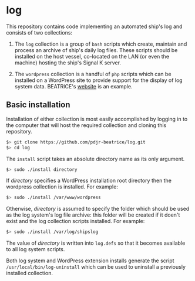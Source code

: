 # log

This repository contains code implementing an automated ship's log
and consists of two collections:

1. The `log` collection is a group of `bash` scripts which create,
   maintain and process an archive of ship's daily log files. These
   scripts should be installed on the host vessel, co-located on the
   LAN (or even the machine) hosting the ship's Signal K server.

2. The `wordpress` collection is a handful of `php` scripts which can
   be installed on a WordPress site to provide support for the display
   of log system data.
   BEATRICE's
   [website](https://www.pdjr.eu/)
   is an example.

## Basic installation

Installation of either collection is most easily accomplished by
logging in to the computer that will host the required collection and
cloning this repository.

```bash
$> git clone https://github.com/pdjr-beatrice/log.git
$> cd log
```

The `install` script takes an absolute directory name as its only
argument.

```bash
$> sudo ./install directory
```

If *directory* specifies a WordPress installation root directory then
the wordpress collection is installed.
For example:

```bash
$> sudo ./install /var/www/wordpress
```

Otherwise, *directory* is assumed to specify the folder which should
be used as the log system's log file archive: this folder will be
created if it doen't exist and the log collection scripts installed.
For example:

```bash
$> sudo ./install /var/log/shipslog
```

The value of *directory* is written into `log.defs` so that it becomes
available to all log system scripts.

Both log system and WordPress extension installs generate the script
`/usr/local/bin/log-uninstall` which can be used to uninstall a
previously installed collection.
